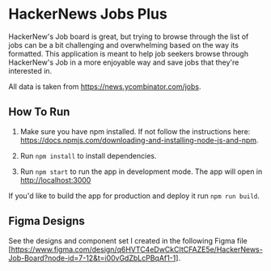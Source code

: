 # HackerNews Jobs Plus

HackerNew's Job board is great, but trying to browse through the list of jobs can be a bit challenging and overwhelming based on the way its formatted. This application is meant to help job seekers browse through HackerNew's Job in a more enjoyable way and save jobs that they're interested in. 

All data is taken from https://news.ycombinator.com/jobs. 

## How To Run

1. Make sure you have npm installed. If not follow the instructions here: https://docs.npmjs.com/downloading-and-installing-node-js-and-npm. 

2. Run `npm install` to install dependencies. 

3. Run `npm start` to run the app in development mode. The app will open in [http://localhost:3000](http://localhost:3000)

If you'd like to build the app for production and deploy it run `npm run build`. 

## Figma Designs

See the designs and component set I created in the following Figma file [https://www.figma.com/design/q6HVTC4eDwCkCItCFAZE5e/HackerNews-Job-Board?node-id=7-12&t=i00vGdZbLcPBqAf1-1]. 

